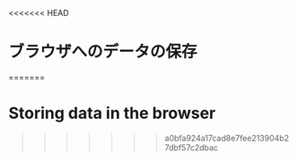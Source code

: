 
<<<<<<< HEAD
# ブラウザへのデータの保存
=======
# Storing data in the browser
>>>>>>> a0bfa924a17cad8e7fee213904b27dbf57c2dbac
